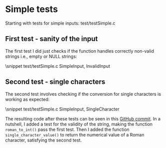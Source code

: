 # Simple tests
Starting with tests for simple inputs: test/testSimple.c

First test - sanity of the input
--------------------------------

The first test I did just checks if the function handles correctly non-valid
strings i.e., empty or NULL strings:

\snippet test/testSimple.c SimpleInput, InvalidInput


Second test - single characters
-------------------------------

The second test involves checking if the conversion for single characters
is working as expected:

\snippet test/testSimple.c SimpleInput, SingleCharacter

The resulting code after these tests can be seen in this [GitHub commit](https://github.com/diogenes1oliveira/libroman/commit/e9c1c6680af03fe397e5194c65434c857d4dd20d?diff=split#diff-3d6fc1bf772186c45fcd2c22d7ecd7b4). In a nutshell, I added a test for the validity of the string, making the function `roman_to_int()` pass the first test. Then I added the function `single_character_value()` to return the numerical value of a Roman character, satisfying the second test.
